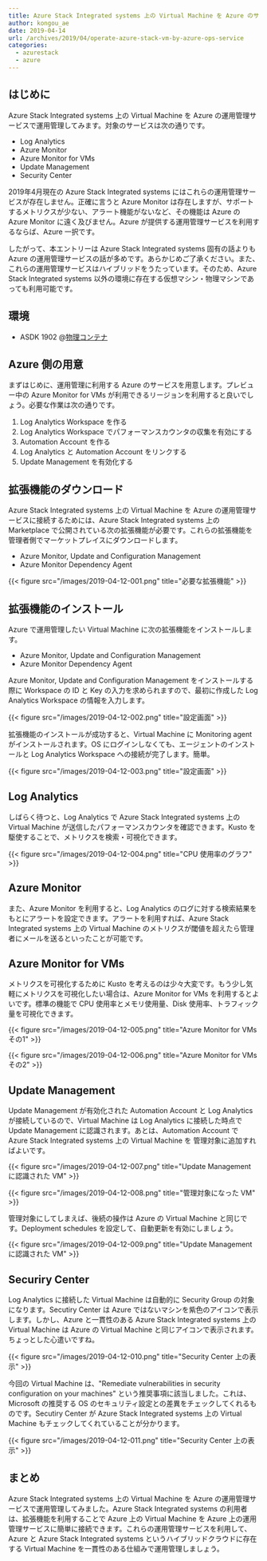 ```yaml
---
title: Azure Stack Integrated systems 上の Virtual Machine を Azure のサービスで運用する
author: kongou_ae
date: 2019-04-14
url: /archives/2019/04/operate-azure-stack-vm-by-azure-ops-service
categories:
  - azurestack
  - azure
---
```


## はじめに

Azure Stack Integrated systems 上の Virtual Machine を Azure の運用管理サービスで運用管理してみます。対象のサービスは次の通りです。

* Log Analytics
* Azure Monitor
* Azure Monitor for VMs
* Update Management
* Security Center

2019年4月現在の Azure Stack Integrated systems にはこれらの運用管理サービスが存在しません。正確に言うと Azure Monitor は存在しますが、サポートするメトリクスが少ない、アラート機能がないなど、その機能は Azure の Azure Monitor に遠く及びません。Azure が提供する運用管理サービスを利用するならば、Azure 一択です。

したがって、本エントリーは Azure Stack Integrated systems 固有の話よりも Azure の運用管理サービスの話が多めです。あらかじめご了承ください。また、これらの運用管理サービスはハイブリッドをうたっています。そのため、Azure Stack Integrated systems 以外の環境に存在する仮想マシン・物理マシンであっても利用可能です。

## 環境

- ASDK 1902 @[物理コンテナ](https://thinkit.co.jp/article/13243)

## Azure 側の用意

まずはじめに、運用管理に利用する Azure のサービスを用意します。プレビュー中の Azure Monitor for VMs が利用できるリージョンを利用すると良いでしょう。必要な作業は次の通りです。

1. Log Analytics Workspace を作る
2. Log Analytics Workspace でパフォーマンスカウンタの収集を有効にする
2. Automation Account を作る
3. Log Analytics と Automation Account をリンクする
4. Update Management を有効化する

## 拡張機能のダウンロード

Azure Stack Integrated systems 上の Virtual Machine を Azure の運用管理サービスに接続するためには、Azure Stack Integrated systems 上の Marketplace で公開されている次の拡張機能が必要です。これらの拡張機能を管理者側でマーケットプレイスにダウンロードします。

- Azure Monitor, Update and Configuration Management
- Azure Monitor Dependency Agent

{{< figure src="/images/2019-04-12-001.png" title="必要な拡張機能" >}}

## 拡張機能のインストール

Azure で運用管理したい Virtual Machine に次の拡張機能をインストールします。

- Azure Monitor, Update and Configuration Management
- Azure Monitor Dependency Agent

Azure Monitor, Update and Configuration Management をインストールする際に Workspace の ID と Key の入力を求められますので、最初に作成した Log Analytics Workspace の情報を入力します。

{{< figure src="/images/2019-04-12-002.png" title="設定画面" >}}

拡張機能のインストールが成功すると、Virtual Machine に Monitoring agent がインストールされます。OS にログインしなくても、エージェントのインストールと Log Analytics Workspace への接続が完了します。簡単。

{{< figure src="/images/2019-04-12-003.png" title="設定画面" >}}

## Log Analytics 

しばらく待つと、Log Analytics で Azure Stack Integrated systems 上の Virtual Machine が送信したパフォーマンスカウンタを確認できます。Kusto を駆使することで、メトリクスを検索・可視化できます。

{{< figure src="/images/2019-04-12-004.png" title="CPU 使用率のグラフ" >}}

## Azure Monitor

また、Azure Monitor を利用すると、Log Analytics のログに対する検索結果をもとにアラートを設定できます。アラートを利用すれば、Azure Stack Integrated systems 上の Virtual Machine のメトリクスが閾値を超えたら管理者にメールを送るといったことが可能です。

## Azure Monitor for VMs

メトリクスを可視化するために Kusto を考えるのは少々大変です。もう少し気軽にメトリクスを可視化したい場合は、Azure Monitor for VMs を利用するとよいです。標準の機能で CPU 使用率とメモリ使用量、Disk 使用率、トラフィック量を可視化できます。

{{< figure src="/images/2019-04-12-005.png" title="Azure Monitor for VMs その1" >}}

{{< figure src="/images/2019-04-12-006.png" title="Azure Monitor for VMs その2" >}}

## Update Management

Update Management が有効化された Automation Account と Log Analytics が接続しているので、Virtual Machine は Log Analytics に接続した時点で Update Management に認識されます。あとは、Automation Account で Azure Stack Integrated systems 上の Virtual Machine を 管理対象に追加すればよいです。

{{< figure src="/images/2019-04-12-007.png" title="Update Management に認識された VM" >}}

{{< figure src="/images/2019-04-12-008.png" title="管理対象になった VM" >}}

管理対象にしてしまえば、後続の操作は Azure の Virtual Machine と同じです。Deployment schedules を設定して、自動更新を有効にしましょう。

{{< figure src="/images/2019-04-12-009.png" title="Update Management に認識された VM" >}}

## Securiry Center

Log Analytics に接続した Virtual Machine は自動的に Security Group の対象になります。Secutiry Center は Azure ではないマシンを紫色のアイコンで表示します。しかし、Azure と一貫性のある Azure Stack Integrated systems 上の Virtual Machine は Azure の Virtual Machine と同じアイコンで表示されます。ちょっとした心遣いですね。

{{< figure src="/images/2019-04-12-010.png" title="Security Center 上の表示" >}}

今回の Virtual Machine は、"Remediate vulnerabilities in security configuration on your machines" という推奨事項に該当しました。これは、Microsoft の推奨する OS のセキュリティ設定との差異をチェックしてくれるものです。Secutiry Center が Azure Stack Integrated systems 上の Virtual Machine もチェックしてくれていることが分かります。

{{< figure src="/images/2019-04-12-011.png" title="Security Center 上の表示" >}}

## まとめ

Azure Stack Integrated systems 上の Virtual Machine を Azure の運用管理サービスで運用管理してみました。Azure Stack Integrated systems の利用者は、拡張機能を利用することで Azure 上の Virtual Machine を Azure 上の運用管理サービスに簡単に接続できます。これらの運用管理サービスを利用して、Azure と Azure Stack Integrated systems というハイブリッドクラウドに存在する Virtual Machine を一貫性のある仕組みで運用管理しましょう。

